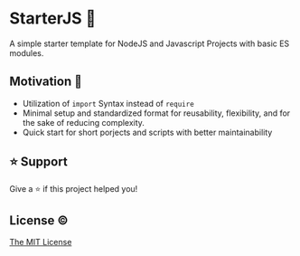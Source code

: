 # StarterJS 🚀

A simple starter template for NodeJS and Javascript Projects with basic ES modules.


## Motivation 🎯

- Utilization of `import` Syntax instead of `require`
- Minimal setup and standardized format for reusability, flexibility, and
  for the sake of reducing complexity.
- Quick start for short porjects and scripts with better maintainability

## ⭐️ Support

Give a ⭐️ if this project helped you!


## License ©

[The MIT License](LICENSE)
